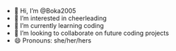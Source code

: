 - 👋 Hi, I’m @Boka2005
- 👀 I’m interested in cheerleading 
- 🌱 I’m currently learning coding 
- 💞️ I’m looking to collaborate on future coding projects
- 😄 Pronouns: she/her/hers
